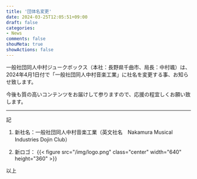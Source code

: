 ```yaml
---
title: '団体名変更'
date: 2024-03-25T12:05:51+09:00
draft: false
categories:
- News
comments: false
shouMeta: true
showActions: false
---
```


一般社団同人中村ジュークボックス（本社：長野県千曲市、局長：中村颯）は、2024年4月1日付で「一般社団同人中村音楽工業」に社名を変更する事、お知らせ致します。

今後も質の高いコンテンツをお届けして参りますので、応援の程宜しくお願い致します。

---
記

1. 新社名：一般社団同人中村音楽工業（英文社名　Nakamura Musical Industries Dojin Club）

2. 新ロゴ：
{{< figure src="/img/logo.png" class="center" width="640" height="360" >}}

以上
